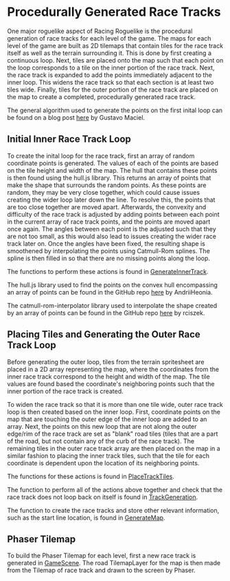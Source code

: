 # Procedurally Generated Race Tracks

One major roguelike aspect of Racing Roguelike is the procedural generation of race tracks for each level of the game. The maps for each level of the game are built as 2D tilemaps that contain tiles for the race track itself as well as the terrain surrounding it. This is done by first creating a continuous loop. Next, tiles are placed onto the map such that each point on the loop corresponds to a tile on the inner portion of the race track. Next, the race track is expanded to add the points immediately adjacent to the inner loop. This widens the race track so that each section is at least two tiles wide. Finally, tiles for the outer portion of the race track are placed on the map to create a completed, procedurally generated race track.

The general algorithm used to generate the points on the first inital loop can be found on a blog post [here](http://blog.meltinglogic.com/2013/12/how-to-generate-procedural-racetracks/) by Gustavo Maciel.

## Initial Inner Race Track Loop

To create the inital loop for the race track, first an array of random coordinate points is generated. The values of each of the points are based on the tile height and width of the map. The hull that contains these points is then found using the hull.js library. This returns an array of points that make the shape that surrounds the random points. As these points are random, they may be very close together, which could cause issues creating the wider loop later down the line. To resolve this, the points that are too close together are moved apart. Afterwards, the convexity and difficulty of the race track is adjusted by adding points between each point in the current array of race track points, and the points are moved apart once again. The angles between each point is the adjusted such that they are not too small, as this would also lead to issues creating the wider race track later on. Once the angles have been fixed, the resulting shape is smoothened by interpolating the points using Catmull-Rom splines. The spline is then filled in so that there are no missing points along the loop. 

The functions to perform these actions is found in [GenerateInnerTrack](https://github.com/rahoi/racing-roguelike/blob/main/src/lib/GenerateInnerTrack.ts).

The hull.js library used to find the points on the convex hull encompassing an array of points can be found in the GitHub repo [here](https://github.com/AndriiHeonia/hull) by AndriiHeonia.

The catmull-rom-interpolator library used to interpolate the shape created by an array of points can be found in the GitHub repo [here](https://github.com/rciszek/catmull-rom-interpolator) by rciszek.


## Placing Tiles and Generating the Outer Race Track Loop

Before generating the outer loop, tiles from the terrain spritesheet are placed in a 2D array representing the map, where the coordinates from the inner race track correspond to the height and width of the map. The tile values are found based the coordinate's neighboring points such that the inner portion of the race track is created.

To widen the race track so that it is more than one tile wide, outer race track loop is then created based on the inner loop. First, coordinate points on the map that are touching the outer edge of the inner loop are added to an array. Next, the points on this new loop that are not along the outer edge/rim of the race track are set as "blank" road tiles (tiles that are a part of the road, but not contain any of the curb of the race track). The remaining tiles in the outer race track array are then placed on the map in a similar fashion to placing the inner track tiles, such that the tile for each coordinate is dependent upon the location of its neighboring points.

The functions for these actions is found in [PlaceTrackTiles](https://github.com/rahoi/racing-roguelike/blob/main/src/lib/PlaceTrackTiles.ts).

The function to perform all of the actions above together and check that the race track does not loop back on itself is found in [TrackGeneration](https://github.com/rahoi/racing-roguelike/blob/main/src/lib/TrackGeneration.ts).

The function to create the race tracks and store other relevant information, such as the start line location, is found in [GenerateMap](https://github.com/rahoi/racing-roguelike/blob/main/src/lib/GenerateMap.ts).

## Phaser Tilemap

To build the Phaser Tilemap for each level, first a new race track is generated in [GameScene](https://github.com/rahoi/racing-roguelike/blob/main/src/lib/GameScene.ts). The road TilemapLayer for the map is then made from the Tilemap of race track and drawn to the screen by Phaser.